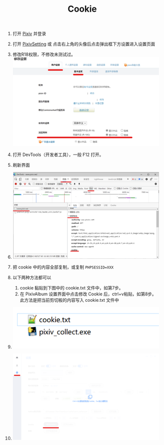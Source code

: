 <h1 align="center">
  Cookie
  <br>
  <br>
</h1>

1. 打开 [Pixiv](https://www.pixiv.net/) 并登录


2. 打开 [PixivSetting](https://www.pixiv.net/setting_user.php) 或 点击右上角的头像后点击弹出框下方设置进入设置页面


3. 修改R18权限，不修改未测试过。<br>
   ![R18](https://raw.githubusercontent.com/KAKETAKAGE/PixivCollect/master/.github/imgs/cookie_1.png)


2. 打开 DevTools（开发者工具），一般 F12 打开。


3. 刷新界面


4. ![开发者工具](https://raw.githubusercontent.com/KAKETAKAGE/PixivCollect/master/.github/imgs/cookie_2.png)


5. 把 cookie 中的内容全部复制，或复制 `PHPSESSID=XXX`


6. 以下两种方法都可以
   1. cookie 黏贴到下图中的 cookie.txt 文件中，如第7步。<br>
   2. 在 PixivAlbum 设置界面中点击修改 Cookie 后，ctrl+v粘贴，如第8步。 此方法是把当前剪切板的内容写入 cookie.txt 文件中
   

7. ![cookie文件](https://raw.githubusercontent.com/KAKETAKAGE/PixivCollect/master/.github/imgs/cookie_3.png)


8. ![粘贴cookie](https://raw.githubusercontent.com/KAKETAKAGE/PixivAlbum/master/.github/imgs/paste_cookie.png)
